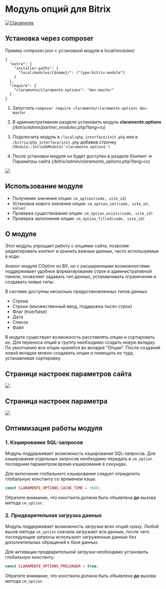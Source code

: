 # Модуль опций для Bitrix

[![Claramente](https://claramente.ru/upload/claramente/a2c/ho3rj4p3j2t7scsartohgjajkb1xkyh0/logo.svg)](https://claramente.ru)

Установка через composer
-------------------------
Пример composer.json с установкой модуля в local/modules/
```
{
  "extra": {
    "installer-paths": {
      "local/modules/{$name}/": ["type:bitrix-module"]
    }
  },
  "require": {
    "claramente/claramente.options": "dev-master"
  }
}
```

1. Запустить `composer require claramente/claramente.options dev-master`

2. В административном разделе установить модуль **claramente.options** _(/bitrix/admin/partner_modules.php?lang=ru)_

3. Подключить модуль в `/local/php_interface/init.php` или в `/bitrix/php_interface/init.php` добавив строчку `CModule::IncludeModule('claramente.options')`

4. После установки модуля он будет доступен в разделе Контент => Параметры сайта (_/bitrix/admin/claramente_options.php?lang=ru_)

![](https://claramente.ru/upload/claramente/admin-left-menu.png)

Использование модуля
-------------------------
- Получение значения опции: `cm_option(code, site_id)`
- Установка нового значения опции: `cm_option_set(code, site_id, value)`
- Проверка существования опции: `cm_option_exists(code, site_id)`
- Проверка заполнения опции: `cm_option_filled(code, site_id)`

О модуле
-------------------------
Этот модуль упрощает работу с опциями сайта, позволяя редактировать контент и хранить важные данные, часто используемые в коде.

Аналог модуля COption из BX, но с расширенными возможностями: поддерживает удобное форматирование строк в административной панели, позволяет задавать тип данных, устанавливать ограничения и создавать новые типы.

В системе доступны несколько предустановленных типов данных:

- Строка
- Строки (множественный ввод, поддержка тысяч строк)
- Флаг (true/false)
- Дата
- Список
- Файл

В модуле существует возможность расставлять опции и сортировать их. Для переноса опций в группу необходимо создать новую вкладку. По умолчанию все опции хранятся во вкладке "Опции". После созданий новой вкладки можно создавать опции и помещать их туда, устанавливая сортировку. 

## Странице настроек параметров сайта
![](https://claramente.ru/upload/claramente/admin-main.jpg)


## Страница настроек параметра 
![](https://claramente.ru/upload/claramente/admin-option-edit.png)

## Оптимизация работы модуля

### 1. Кэширование SQL-запросов
Модуль поддерживает возможность кэширования SQL-запросов. Для кэширования отдельных запросов необходимо передать в `cm_option` последним параметром время кэширования в секундах.

Для включения глобального кэширования следует определить глобальную константу со временем кэша:

```php
const CLARAMENTE_OPTIONS_CACHE_TIME = 3600;
```

Обратите внимание, что константа должна быть объявлена **до** вызова метода `cm_option`.

### 2. Предварительная загрузка данных 
Модуль поддерживает возможность загрузки всех опций сразу. Любой вызов метода `cm_option` сначала загружает все данные, после чего последующие запросы используют загруженные данные без дополнительных обращений к базе данных.

Для активации предварительной загрузки необходимо установить глобальную константу:

```php
const CLARAMENTE_OPTIONS_PRELOADER = true;
```

Обратите внимание, что константа должна быть объявлена **до** вызова метода `cm_option`.
